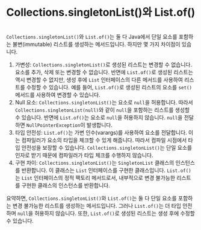 # Collections.singletonList()와 List.of()

\
`Collections.singletonList()`와 `List.of()`는 둘 다 Java에서 단일 요소를 포함하는 불변(immutable) 리스트를 생성하는 메서드입니다. 하지만 몇 가지 차이점이 있습니다.

1. 가변성: `Collections.singletonList()`로 생성된 리스트는 변경할 수 없습니다. 요소를 추가, 삭제 또는 변경할 수 없습니다. 반면에 `List.of()`로 생성된 리스트는 역시 변경할 수 없지만, 생성 후에 `List` 인터페이스의 다른 메서드를 사용하여 리스트를 수정할 수 있습니다. 예를 들어, `List.of()`로 생성된 리스트의 요소를 `set()` 메서드를 사용하여 변경할 수 있습니다.
2. Null 요소: `Collections.singletonList()`는 요소로 `null`을 허용합니다. 따라서 `Collections.singletonList(null)`와 같이 `null`을 포함하는 리스트를 생성할 수 있습니다. 반면에 `List.of()`는 요소로 `null`을 허용하지 않습니다. `null`을 전달하면 `NullPointerException`이 발생합니다.
3. 타입 안전성: `List.of()`는 가변 인수(varargs)를 사용하여 요소를 전달합니다. 이는 컴파일러가 요소의 타입을 체크할 수 있게 해줍니다. 따라서 컴파일 시점에서 타입 안전성을 보장할 수 있습니다. `Collections.singletonList()`는 단일 요소를 인자로 받기 때문에 컴파일러가 타입 체크를 수행하지 않습니다.
4. 구현 차이: `Collections.singletonList()`는 `SingletonList` 클래스의 인스턴스를 반환합니다. 이 클래스는 `List` 인터페이스를 구현한 클래스입니다. `List.of()`는 `List` 인터페이스의 정적 팩토리 메서드로서, 내부적으로 변경 불가능한 리스트를 구현한 클래스의 인스턴스를 반환합니다.

요약하면, `Collections.singletonList()`와 `List.of()`는 둘 다 단일 요소를 포함하는 변경 불가능한 리스트를 생성하는 메서드입니다. 그러나 `List.of()`는 더 타입 안전하며 `null`을 허용하지 않습니다. 또한, `List.of()`로 생성된 리스트는 생성 후에 수정할 수 있습니다.
